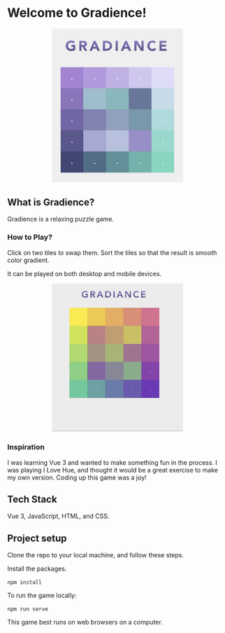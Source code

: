 # Welcome to Gradience!

<div align="center">
    <img src="./src/assets/gradiance01.jpg" width="300px">
</div>


## What is Gradience?

Gradience is a relaxing puzzle game.



### How to Play?

Click on two tiles to swap them. Sort the tiles so that the result is smooth color gradient. 

It can be played on both desktop and mobile devices.

<div align="center">
    <img src="./src/assets/gradiance-vid01.gif" width="300px">
</div>



### Inspiration

I was learning Vue 3 and wanted to make something fun in the process. I was playing I Love Hue, and thought it would be a great exercise to make my own version. Coding up this game was a joy!



## Tech Stack

Vue 3, JavaScript, HTML, and CSS.



## Project setup

Clone the repo to your local machine, and follow these steps.



Install the packages.

```
npm install
```

To run the game locally:

```
npm run serve
```



This game best runs on web browsers on a computer.